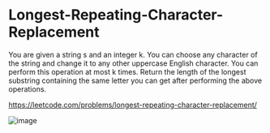 # Longest-Repeating-Character-Replacement
You are given a string s and an integer k. You can choose any character of the string and change it to any other uppercase English character. You can perform this operation at most k times.  Return the length of the longest substring containing the same letter you can get after performing the above operations.   

https://leetcode.com/problems/longest-repeating-character-replacement/

![image](https://user-images.githubusercontent.com/109743699/185547879-fbc52e53-4c2d-4865-a26c-9fc430c6ea79.png)
